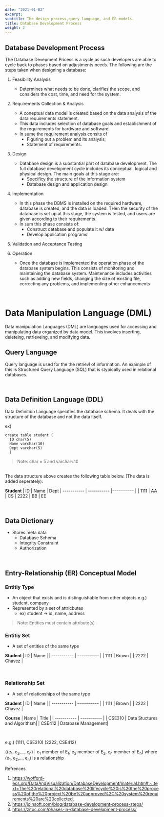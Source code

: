 ```yaml
---
date: "2021-01-02"
excerpt: 
subtitle: The design process,query language, and ER models.
title: Database Development Process
weight: 2
---
```


## Database Development Process
The Database Devepment Pricess is a cycle as such developers are able to cycle back to phases based on adjustments needs. The following are the steps taken when designing a database:

1. Feasibility Analysis
    - Determines what needs to be done, clarifies the scope, and considers the cost, time, and need for the system.

2. Requirements Collection & Analysis
    - A coneptual data model is created based on the data analysis of the data requirements statement.
    - This data includes selection of database goals and establishment of the requirements for hardware and software.
    - In sume the requirement analysis consits of 
      - Figuring out a problem and its analysis;
      - Statement of requirements.

3. Design
    - Database design is a substantial part of database development. The full database development cycle includes its conceptual, logical and physical design. The main goals at this stage are:
      - Specificy the structure of the information system
      - Database design and application design

4. Implementation
    - In this phase the DBMS is installed on the required hardware, database is created, and the data is loaded. THen the security of the database is set up at this stage, the system is tested, and users are given according to their requirements.
    - In sum this phase consists of:
      - Construct database and populate it w/ data
      - Develop application programs

5. Validation and Acceptance Testing

6. Operation
    - Once the database is implemented the operation phase of the database system begins. This consists of monitoring and maintaining the database system. Maintenance includes activities such as adding new fields, changing the size of existing file, correcting any problems, and implementing other enhancements

<br/>

# Data Manipulation Language (DML)
Data manipulation Languages (DML) are languages used for accessing and manipulating data organized by data model. This involves inserting, deleteing, retrieveing, and modifying data.


## Query Language
Query language is used for the the retrievl of information. An example of this is Structured Query Language (SQL) that is stypically used in relational databases.
  
<br/>

## Data Definition Language (DDL)
Data Definition Language specifies the database schema. It deals with the structure of the database and not the data itself.

ex) 

```
create table student (
  ID char(5)
  Name varchar(10)
  Dept varchar(5)
  )
```
> Note: char = 5 and varchar<10

<br/>
The data structure above creates the following table below. (The data is added seperately):

<br/>

**Student**
| ID      | Name | Dept
| ----------- | ----------- |----------- |
| 1111      | AA       | CS
| 2222   | BB        | EE


<br/>

## Data Dictionary
- Stores meta data
  - Database Schema
  - Integrity Constraint
  - Authorization

<br/>

## Entry-Relationship (ER) Conceptual Model

### Entitiy Type
- An object that exists and is distinguishable from other objects e.g.) student, company
- Represented by a set of attricbutes
  - ex) student  &rarr; id, name, address

> Note: Entities must contain attribute(s)

### Entitiy Set
- A set of entities of the same type

**Student**
| ID      | Name | 
| ----------- | ----------- |
| 1111      | Brown       |
| 2222   | Chavez        |

<br>

### Relationship Set
- A set of relationships of the same type

**Student**
| ID      | Name | 
| ----------- | ----------- |
| 1111      | Brown       |
| 2222   | Chavez        |

**Course**
| Name      | Title | 
| ----------- | ----------- |
| CSE310      | Data Stuctures and Algorithsm|
| CSE412   | Database Management|

<br/>

e.g.) (1111, CSE310)
      (2222, CSE412)
      
{(e<sub>1</sub>, e<sub>2</sub>,..., e<sub>n</sub>) | e<sub>1</sub> member of E<sub>1</sub>, e<sub>2</sub> member of E<sub>2</sub>, e<sub>n</sub> member of E<sub>n</sub>} where (e<sub>1</sub>, e<sub>2</sub>,..., e<sub>n</sub>) is a relationship


Refrences
1. https://wofford-ecs.org/DataAndVisualization/DatabaseDevelopment/material.htm#:~:text=The%20relational%20database%20lifecycle%20is%20the%20process%20of,the%20project%20be%20approved%2C%20system%20requirements%20are%20collected.
2. https://joinsoft.com/blog/database-development-process-steps/
3. https://zitoc.com/phases-in-database-development-process/